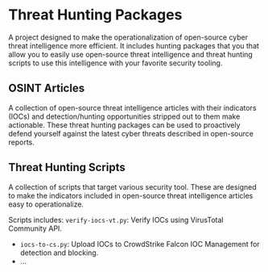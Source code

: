 # Threat Hunting Packages
A project designed to make the operationalization of open-source cyber threat intelligence more efficient. It includes hunting packages that you that allow you to easily use open-source threat intelligence and threat hunting scripts to use this intelligence with your favorite security tooling.


## OSINT Articles
A collection of open-source threat intelligence articles with their indicators (IOCs) and detection/hunting opportunities stripped out to them make actionable. These threat hunting packages can be used to proactively defend yourself against the latest cyber threats described in open-source reports.

## Threat Hunting Scripts
A collection of scripts that target various security tool. These are designed to make the indicators included in open-source threat intelligence articles easy to operationalize. 

Scripts includes:
`verify-iocs-vt.py`: Verify IOCs using VirusTotal Community API.
- `iocs-to-cs.py`: Upload IOCs to CrowdStrike Falcon IOC Management for detection and blocking. 
- ...